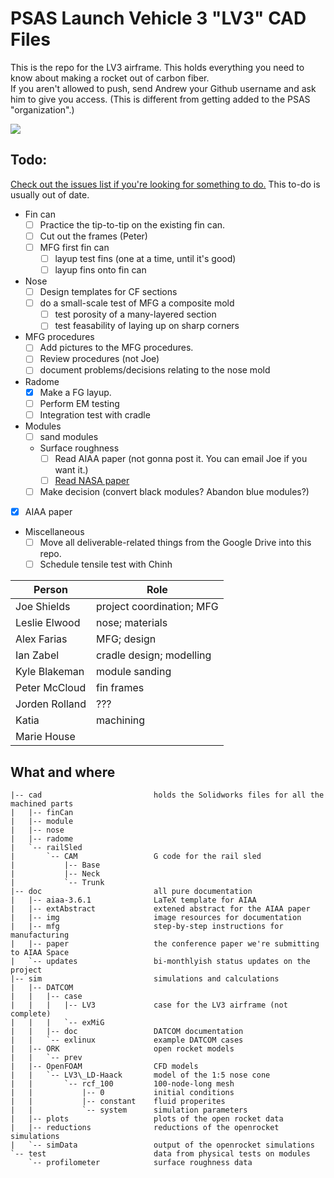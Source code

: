 [//]: # " vim: set nonumber tabstop=4: "

# PSAS Launch Vehicle 3 "LV3" CAD Files

This is the repo for the LV3 airframe. This holds everything you need to know about making a rocket out of carbon fiber.  
If you aren't allowed to push, send Andrew your Github username and ask him to give you access. (This is different from getting added to the PSAS "organization".)

![](https://github.com/psas/lv3.0-airframe/blob/master/cad/LV3.JPG)

## Todo:
[Check out the issues list if you're looking for something to do.](https://github.com/psas/lv3.0-airframe/issues) This to-do is usually out of date. 

- Fin can
    - [ ] Practice the tip-to-tip on the existing fin can.
	- [ ] Cut out the frames (Peter)
	- [ ] MFG first fin can
	    - [ ] layup test fins (one at a time, until it's good)
		- [ ] layup fins onto fin can
- Nose
	- [ ] Design templates for CF sections
	- [ ] do a small-scale test of MFG a composite mold
		- [ ] test porosity of a many-layered section
		- [ ] test feasability of laying up on sharp corners
- MFG procedures
	- [ ] Add pictures to the MFG procedures.
	- [ ] Review procedures (not Joe)
	- [ ] document problems/decisions relating to the nose mold
- Radome
	- [X] Make a FG layup. 
	- [ ] Perform EM testing
	- [ ] Integration test with cradle
- Modules
    - [ ] sand modules
    - Surface roughness
        - [ ] Read AIAA paper (not gonna post it. You can email Joe if you want it.)
        - [ ] [Read NASA paper](http://ntrs.nasa.gov/archive/nasa/casi.ntrs.nasa.gov/19660028009.pdf)
    - [ ] Make decision (convert black modules? Abandon blue modules?)
- [X] AIAA paper
- Miscellaneous
	- [ ] Move all deliverable-related things from the Google Drive into this repo. 
	- [ ] Schedule tensile test with Chinh

Person		|	Role
----------------|-----------
Joe Shields		|	project coordination; MFG
Leslie Elwood	|	nose; materials
Alex Farias		|	MFG; design
Ian Zabel		|	cradle design; modelling
Kyle Blakeman   |   module sanding 
Peter McCloud   |   fin frames
Jorden Rolland	|	???
Katia 			|	machining
Marie House		|	

## What and where

	|-- cad							holds the Solidworks files for all the machined parts
	|   |-- finCan
	|   |-- module
	|   |-- nose
	|   |-- radome
	|   `-- railSled
	|       `-- CAM					G code for the rail sled
	|           |-- Base
	|           |-- Neck
	|           `-- Trunk
	|-- doc							all pure documentation
	|   |-- aiaa-3.6.1				LaTeX template for AIAA
	|   |-- extAbstract				extened abstract for the AIAA paper
	|   |-- img						image resources for documentation
	|   |-- mfg						step-by-step instructions for manufacturing
	|   |-- paper					the conference paper we're submitting to AIAA Space
	|   `-- updates					bi-monthlyish status updates on the project
	|-- sim							simulations and calculations
	|   |-- DATCOM
	|   |   |-- case
	|   |   |   |-- LV3				case for the LV3 airframe (not complete)
	|   |   |   `-- exMiG
	|   |   |-- doc					DATCOM documentation
	|   |   `-- exlinux				example DATCOM cases
	|   |-- ORK						open rocket models
	|   |   `-- prev
	|   |-- OpenFOAM				CFD models
	|   |   `-- LV3\_LD-Haack		model of the 1:5 nose cone
	|   |       `-- rcf_100			100-node-long mesh
	|   |           |-- 0			initial conditions
	|   |           |-- constant	fluid properites
	|   |           `-- system		simulation parameters
	|   |-- plots					plots of the open rocket data
	|   |-- reductions				reductions of the openrocket simulations
	|   `-- simData					output of the openrocket simulations
	`-- test						data from physical tests on modules
	    `-- profilometer			surface roughness data
